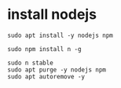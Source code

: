 # install nodejs
```
sudo apt install -y nodejs npm

sudo npm install n -g

sudo n stable
sudo apt purge -y nodejs npm
sudo apt autoremove -y

```
